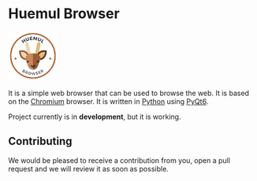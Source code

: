 # Huemul Browser

<img src="assets/brand/logo-medium.svg" alt="Huemul Browser" width="100" />


It is a simple web browser that can be used to browse the web. It is based on the [Chromium](https://www.chromium.org/Home) browser. It is written
in [Python](https://www.python.org/) using [PyQt6](https://www.riverbankcomputing.com/software/pyqt).

Project currently is in **development**, but it is working.

## Contributing

We would be pleased to receive a contribution from you, open a pull request and we will review it as soon as possible.